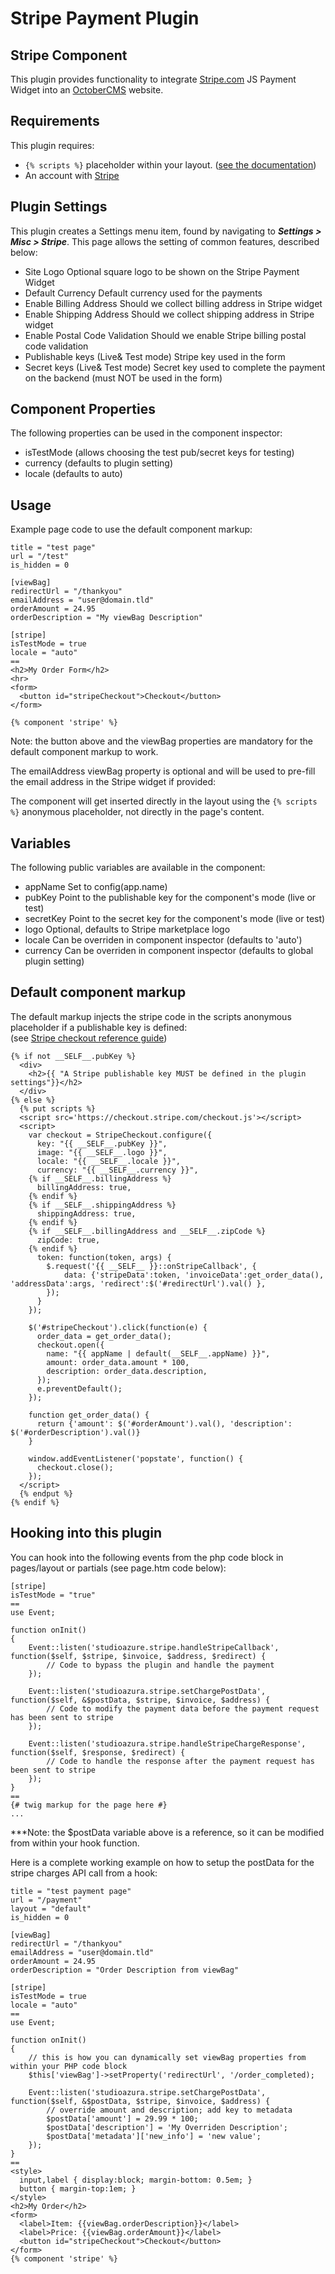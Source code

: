 # Stripe Payment Plugin

## Stripe Component

This plugin provides functionality to integrate [Stripe.com](https://Stripe.com) JS Payment Widget into an [OctoberCMS](https://octobercms.com) website.

## Requirements

This plugin requires:

- `{% scripts %}` placeholder within your layout. ([see the documentation](http://octobercms.com/docs/markup/tag-scripts))
- An account with [Stripe](https://stripe.com)

## Plugin Settings

This plugin creates a Settings menu item, found by navigating to ***Settings > Misc > Stripe***. This page allows the setting of common features, described below:

- Site Logo
	Optional square logo to be shown on the Stripe Payment Widget
- Default Currency
	Default currency used for the payments
- Enable Billing Address
	Should we collect billing address in Stripe widget
- Enable Shipping Address
	Should we collect shipping address in Stripe widget
- Enable Postal Code Validation
	Should we enable Stripe billing postal code validation
- Publishable keys (Live& Test mode)
	Stripe key used in the form
- Secret keys (Live& Test mode)
	Secret key used to complete the payment on the backend (must NOT be used in the form)

## Component Properties

The following properties can be used in the component inspector:

- isTestMode (allows choosing the test pub/secret keys for testing)
- currency (defaults to plugin setting)
- locale (defaults to auto)

## Usage

Example page code to use the default component markup:

    title = "test page"
    url = "/test"
    is_hidden = 0

    [viewBag]
    redirectUrl = "/thankyou"
    emailAddress = "user@domain.tld"
    orderAmount = 24.95
    orderDescription = "My viewBag Description"
    
    [stripe]
    isTestMode = true
    locale = "auto"
    ==
    <h2>My Order Form</h2>
    <hr>
    <form>
      <button id="stripeCheckout">Checkout</button>
    </form>
    
    {% component 'stripe' %}

Note: the button above and the viewBag properties are mandatory for the default component markup to work.

The emailAddress viewBag property is optional and will be used to pre-fill the email address in the Stripe widget if provided:

The component will get inserted directly in the layout using the `{% scripts %}` anonymous placeholder, not directly in the page's content.

## Variables

The following public variables are available in the component:

- appName
	Set to config(app.name)
- pubKey
	Point to the publishable key for the component's mode (live or test)
- secretKey
	Point to the secret key for the component's mode (live or test)
- logo
	Optional, defaults to Stripe marketplace logo
- locale
	Can be overriden in component inspector (defaults to 'auto')
- currency
	Can be overriden in component inspector (defaults to global plugin setting)

## Default component markup

The default markup injects the stripe code in the scripts anonymous placeholder if a publishable key is defined:  
(see [Stripe checkout reference guide](https://stripe.com/docs/checkout#integration-custom))

    {% if not __SELF__.pubKey %}
      <div>
        <h2>{{ "A Stripe publishable key MUST be defined in the plugin settings"}}</h2>
      </div>
    {% else %}
      {% put scripts %}
      <script src='https://checkout.stripe.com/checkout.js'></script>
      <script>
        var checkout = StripeCheckout.configure({
          key: "{{ __SELF__.pubKey }}",
          image: "{{ __SELF__.logo }}",
          locale: "{{ __SELF__.locale }}",
          currency: "{{ __SELF__.currency }}",
        {% if __SELF__.billingAddress %}
          billingAddress: true,
        {% endif %}
        {% if __SELF__.shippingAddress %}
          shippingAddress: true,
        {% endif %}
        {% if __SELF__.billingAddress and __SELF__.zipCode %}
          zipCode: true,
        {% endif %}
          token: function(token, args) {
            $.request('{{ __SELF__ }}::onStripeCallback', {
                data: {'stripeData':token, 'invoiceData':get_order_data(), 'addressData':args, 'redirect':$('#redirectUrl').val() },
            });
          }
        });
    
        $('#stripeCheckout').click(function(e) {
          order_data = get_order_data();
          checkout.open({
            name: "{{ appName | default(__SELF__.appName) }}",
            amount: order_data.amount * 100,
            description: order_data.description,
          });
          e.preventDefault();
        });
    
        function get_order_data() {
          return {'amount': $('#orderAmount').val(), 'description': $('#orderDescription').val()}
        }
    
        window.addEventListener('popstate', function() {
          checkout.close();
        });
      </script>
      {% endput %}
    {% endif %}

## Hooking into this plugin

You can hook into the following events from the php code block in pages/layout or partials (see page.htm code below):  

    [stripe]
    isTestMode = "true"
    ==
    use Event;

    function onInit()
    {
        Event::listen('studioazure.stripe.handleStripeCallback', function($self, $stripe, $invoice, $address, $redirect) {
            // Code to bypass the plugin and handle the payment
        });
    
        Event::listen('studioazura.stripe.setChargePostData', function($self, &$postData, $stripe, $invoice, $address) {
            // Code to modify the payment data before the payment request has been sent to stripe
        });
    
        Event::listen('studioazura.stripe.handleStripeChargeResponse', function($self, $response, $redirect) {
            // Code to handle the response after the payment request has been sent to stripe
        });
    }
    ==
    {# twig markup for the page here #}
    ...
***Note: the $postData variable above is a reference, so it can be modified from within your hook function.

Here is a complete working example on how to setup the postData for the stripe charges API call from a hook:

    title = "test payment page"
    url = "/payment"
    layout = "default"
    is_hidden = 0
    
    [viewBag]
    redirectUrl = "/thankyou"
    emailAddress = "user@domain.tld"
    orderAmount = 24.95
    orderDescription = "Order Description from viewBag"
    
    [stripe]
    isTestMode = true
    locale = "auto"
    ==
    use Event;

    function onInit()
    {
        // this is how you can dynamically set viewBag properties from within your PHP code block
        $this['viewBag']->setProperty('redirectUrl', '/order_completed);

        Event::listen('studioazura.stripe.setChargePostData', function($self, &$postData, $stripe, $invoice, $address) {
            // override amount and description; add key to metadata
            $postData['amount'] = 29.99 * 100;
            $postData['description'] = 'My Overriden Description';
            $postData['metadata']['new_info'] = 'new value';
        });
    }
    ==
    <style>
      input,label { display:block; margin-bottom: 0.5em; }
      button { margin-top:1em; }
    </style>
    <h2>My Order</h2>
    <form>
      <label>Item: {{viewBag.orderDescription}}</label>
      <label>Price: {{viewBag.orderAmount}}</label>
      <button id="stripeCheckout">Checkout</button>
    </form>
    {% component 'stripe' %}
